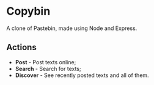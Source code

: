 # Copybin

A clone of Pastebin, made using Node and Express.

## Actions

- **Post** - Post texts online;
- **Search** - Search for texts;
- **Discover** - See recently posted texts and all of them.
